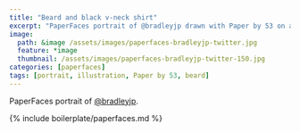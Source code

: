```yaml
---
title: "Beard and black v-neck shirt"
excerpt: "PaperFaces portrait of @bradleyjp drawn with Paper by 53 on an iPad."
image: 
  path: &image /assets/images/paperfaces-bradleyjp-twitter.jpg 
  feature: *image
  thumbnail: /assets/images/paperfaces-bradleyjp-twitter-150.jpg
categories: [paperfaces]
tags: [portrait, illustration, Paper by 53, beard]
---
```


PaperFaces portrait of [@bradleyjp](https://twitter.com/bradleyjp).

{% include boilerplate/paperfaces.md %}
